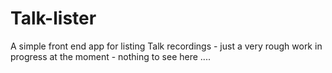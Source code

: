 # Talk-lister
A simple front end app for listing Talk recordings - just a very rough work in progress at the moment - nothing to see here ....
